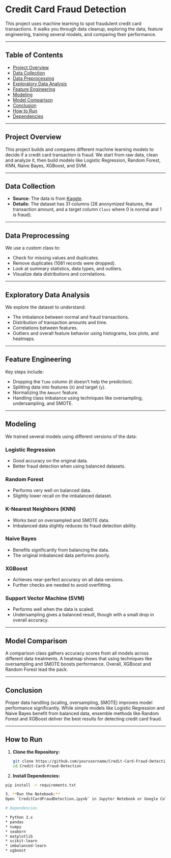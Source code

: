 # Credit Card Fraud Detection

This project uses machine learning to spot fraudulent credit card transactions. It walks you through data cleanup, exploring the data, feature engineering, training several models, and comparing their performance.

---

## Table of Contents

- [Project Overview](#project-overview)
- [Data Collection](#data-collection)
- [Data Preprocessing](#data-preprocessing)
- [Exploratory Data Analysis](#exploratory-data-analysis)
- [Feature Engineering](#feature-engineering)
- [Modeling](#modeling)
- [Model Comparison](#model-comparison)
- [Conclusion](#conclusion)
- [How to Run](#how-to-run)
- [Dependencies](#dependencies)

---

## Project Overview

This project builds and compares different machine learning models to decide if a credit card transaction is fraud. We start from raw data, clean and analyze it, then build models like Logistic Regression, Random Forest, KNN, Naive Bayes, XGBoost, and SVM.

---

## Data Collection

- **Source:** The data is from [Kaggle](https://www.kaggle.com/datasets/mlg-ulb/creditcardfraud/data).
- **Details:** The dataset has 31 columns (28 anonymized features, the transaction amount, and a target column `Class` where 0 is normal and 1 is fraud).

---

## Data Preprocessing

We use a custom class to:
- Check for missing values and duplicates.
- Remove duplicates (1081 records were dropped).
- Look at summary statistics, data types, and outliers.
- Visualize data distributions and correlations.

---

## Exploratory Data Analysis

We explore the dataset to understand:
- The imbalance between normal and fraud transactions.
- Distribution of transaction amounts and time.
- Correlations between features.
- Outliers and overall feature behavior using histograms, box plots, and heatmaps.

---

## Feature Engineering

Key steps include:
- Dropping the `Time` column (it doesn’t help the prediction).
- Splitting data into features (`X`) and target (`y`).
- Normalizing the `Amount` feature.
- Handling class imbalance using techniques like oversampling, undersampling, and SMOTE.

---

## Modeling

We trained several models using different versions of the data:

### Logistic Regression
- Good accuracy on the original data.
- Better fraud detection when using balanced datasets.

### Random Forest
- Performs very well on balanced data.
- Slightly lower recall on the imbalanced dataset.

### K-Nearest Neighbors (KNN)
- Works best on oversampled and SMOTE data.
- Imbalanced data slightly reduces its fraud detection ability.

### Naive Bayes
- Benefits significantly from balancing the data.
- The original imbalanced data performs poorly.

### XGBoost
- Achieves near-perfect accuracy on all data versions.
- Further checks are needed to avoid overfitting.

### Support Vector Machine (SVM)
- Performs well when the data is scaled.
- Undersampling gives a balanced result, though with a small drop in overall accuracy.

---

## Model Comparison

A comparison class gathers accuracy scores from all models across different data treatments. A heatmap shows that using techniques like oversampling and SMOTE boosts performance. Overall, XGBoost and Random Forest lead the pack.

---

## Conclusion

Proper data handling (scaling, oversampling, SMOTE) improves model performance significantly. While simple models like Logistic Regression and Naive Bayes benefit from balanced data, ensemble methods like Random Forest and XGBoost deliver the best results for detecting credit card fraud.

---

## How to Run

1. **Clone the Repository:**

   ```bash
   git clone https://github.com/yourusername/Credit-Card-Fraud-Detection.git
   cd Credit-Card-Fraud-Detection

2. **Install Dependencies:**
```bash
pip install -r requirements.txt

3. **Run the Notebook:**
Open `CreditCardFraudDetection.ipynb` in Jupyter Notebook or Google Colab.

# Dependencies

* Python 3.x
* pandas
* numpy
* seaborn
* matplotlib
* scikit-learn
* imbalanced-learn
* xgboost


